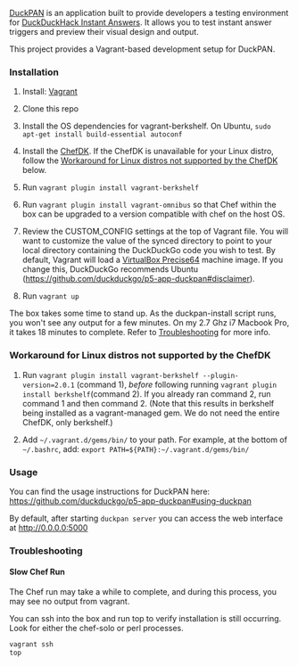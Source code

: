 [DuckPAN](https://github.com/duckduckgo/p5-app-duckpan) is an application built to provide developers a testing environment for [DuckDuckHack Instant Answers](http://duckduckhack.com). It allows you to test instant answer triggers and preview their visual design and output.

This project provides a Vagrant-based development setup for DuckPAN.

### Installation

1. Install: [Vagrant](http://docs.vagrantup.com/v2/installation/index.html)

2. Clone this repo

3. Install the OS dependencies for vagrant-berkshelf. On Ubuntu, `sudo apt-get install build-essential autoconf`

4. Install the [ChefDK](https://downloads.chef.io/chef-dk/). If the ChefDK is unavailable for your Linux distro, follow the [Workaround for Linux distros not supported by the ChefDK](#chefdk-workaround) below.

5. Run `vagrant plugin install vagrant-berkshelf`

6. Run `vagrant plugin install vagrant-omnibus` so that Chef within the box can be upgraded to a version compatible with chef on the host OS.

7. Review the CUSTOM_CONFIG settings at the top of Vagrant file.  You will want to customize the value of the synced directory to point to your local directory containing the DuckDuckGo code you wish to test.  By default, Vagrant will load a [VirtualBox Precise64](http://cloud-images.ubuntu.com/vagrant/precise/current/precise-server-cloudimg-amd64-vagrant-disk1.box) machine image.  If you change this, DuckDuckGo recommends Ubuntu (https://github.com/duckduckgo/p5-app-duckpan#disclaimer).

8. Run `vagrant up`

The box takes some time to stand up.  As the duckpan-install script runs, you won't see any output for a few minutes.  On my 2.7 Ghz i7 Macbook Pro, it takes 18 minutes to complete.  Refer to [Troubleshooting](#Troubleshooting) for more info.

### Workaround for Linux distros not supported by the ChefDK

1. Run `vagrant plugin install vagrant-berkshelf --plugin-version=2.0.1` (command 1), *before* following running `vagrant plugin install berkshelf`(command 2). If you already ran command 2, run command 1 and then command 2. (Note that this results in berkshelf being installed as a vagrant-managed gem. We do not need the entire ChefDK, only berkshelf.)

2. Add `~/.vagrant.d/gems/bin/` to your path. For example, at the bottom of `~/.bashrc`, add:
`export PATH=${PATH}:~/.vagrant.d/gems/bin/`

### Usage

You can find the usage instructions for DuckPAN here: https://github.com/duckduckgo/p5-app-duckpan#using-duckpan

By default, after starting `duckpan server` you can access the web interface at http://0.0.0.0:5000

### Troubleshooting

#### Slow Chef Run

The Chef run may take a while to complete, and during this process, you may see no output from vagrant.

You can ssh into the box and run top to verify installation is still occurring. Look for either the chef-solo or perl processes.

```sh
vagrant ssh
top
```
